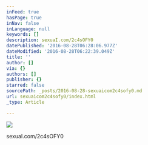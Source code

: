 ```yaml
---
inFeed: true
hasPage: true
inNav: false
inLanguage: null
keywords: []
description: sexuaI.com/2c4sOFY0
datePublished: '2016-08-28T06:28:06.977Z'
dateModified: '2016-08-28T06:22:39.049Z'
title: ''
author: []
via: {}
authors: []
publisher: {}
starred: false
sourcePath: _posts/2016-08-28-sexuaicom2c4sofy0.md
url: sexuaicom2c4sofy0/index.html
_type: Article

---
```

![](https://the-grid-user-content.s3-us-west-2.amazonaws.com/7650bd3d-658a-4468-bf3f-d6e6716c662d.jpg)

sexuaI.com/2c4sOFY0